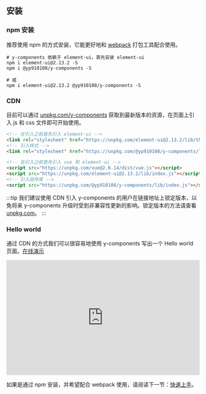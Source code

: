 ## 安装

### npm 安装

推荐使用 npm 的方式安装，它能更好地和 [webpack](https://webpack.js.org/) 打包工具配合使用。

```shell
# y-components 依赖于 element-ui，首先安装 element-ui
npm i element-ui@2.13.2 -S
npm i @yp910108/y-components -S

# 或
npm i element-ui@2.13.2 @yp910108/y-components -S
```

### CDN

目前可以通过 [unpkg.com/y-components](https://unpkg.com/@yp910108/y-components/) 获取到最新版本的资源，在页面上引入 js 和 css 文件即可开始使用。

```html
<!-- 在引入之前首先引入 element-ui -->
<link rel="stylesheet" href="https://unpkg.com/element-ui@2.13.2/lib/theme-chalk/index.css" />
<!-- 引入样式 -->
<link rel="stylesheet" href="https://unpkg.com/@yp910108/y-components/lib/theme/index.css" />

<!-- 在引入之前首先引入 vue 和 element-ui -->
<script src="https://unpkg.com/vue@2.6.14/dist/vue.js"></script>
<script src="https://unpkg.com/element-ui@2.13.2/lib/index.js"></script>
<!-- 引入组件库 -->
<script src="https://unpkg.com/@yp910108/y-components/lib/index.js"></script>
```

:::tip
我们建议使用 CDN 引入 y-components 的用户在链接地址上锁定版本，以免将来 y-components 升级时受到非兼容性更新的影响。锁定版本的方法请查看 [unpkg.com](https://unpkg.com)。
:::

### Hello world

通过 CDN 的方式我们可以很容易地使用 y-components 写出一个 Hello world 页面。[在线演示](https://codepen.io/yp910108/pen/NWYEEYL)

<iframe height="300" style="width: 100%;" scrolling="no" title="y-components demo" src="https://codepen.io/yp910108/embed/NWYEEYL?default-tab=html&theme-id=light" frameborder="no" loading="lazy" allowtransparency="true" allowfullscreen="true">
  See the Pen <a href="https://codepen.io/yp910108/pen/NWYEEYL">
  y-components demo</a> by yp910108 (<a href="https://codepen.io/yp910108">@yp910108</a>)
  on <a href="https://codepen.io">CodePen</a>.
</iframe>

如果是通过 npm 安装，并希望配合 webpack 使用，请阅读下一节：[快速上手](#/quickstart)。
